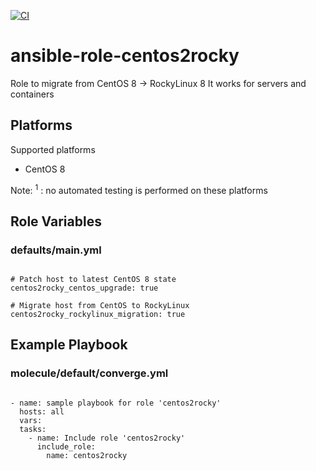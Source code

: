[![CI](https://github.com/de-it-krachten/ansible-role-centos2rocky/workflows/CI/badge.svg?event=push)](https://github.com/de-it-krachten/ansible-role-centos2rocky/actions?query=workflow%3ACI)


# ansible-role-centos2rocky

Role to migrate from CentOS 8 -> RockyLinux 8
It works for servers and containers


## Platforms

Supported platforms

- CentOS 8

Note:
<sup>1</sup> : no automated testing is performed on these platforms

## Role Variables
### defaults/main.yml
<pre><code>
# Patch host to latest CentOS 8 state
centos2rocky_centos_upgrade: true

# Migrate host from CentOS to RockyLinux
centos2rocky_rockylinux_migration: true
</pre></code>



## Example Playbook
### molecule/default/converge.yml
<pre><code>
- name: sample playbook for role 'centos2rocky'
  hosts: all
  vars:
  tasks:
    - name: Include role 'centos2rocky'
      include_role:
        name: centos2rocky
</pre></code>
